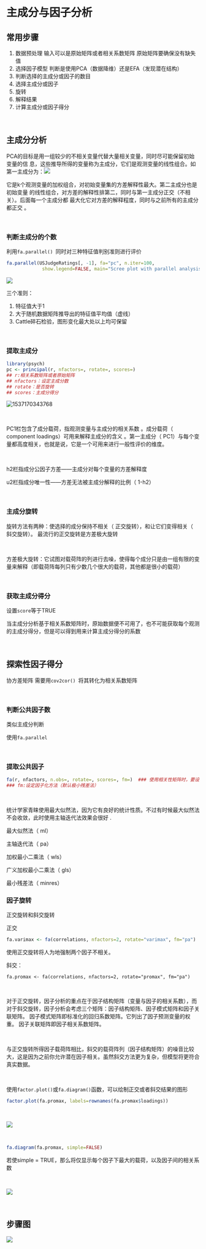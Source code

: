 # 主成分与因子分析

##  常用步骤

1. 数据预处理   输入可以是原始矩阵或者相关系数矩阵  原始矩阵要确保没有缺失值
2. 选择因子模型  判断是使用PCA（数据降维）还是EFA（发现潜在结构）
3. 判断选择的主成分或因子的数目
4. 选择主成分或因子
5. 旋转
6. 解释结果
7. 计算主成分或因子得分

&nbsp;

## 主成分分析

PCA的目标是用一组较少的不相关变量代替大量相关变量，同时尽可能保留初始变量的信
息，这些推导所得的变量称为主成分，它们是观测变量的线性组合。如第一主成分为：![](https://i.loli.net/2018/09/17/5b9f57b8b86be.jpg)

它是k个观测变量的加权组合，对初始变量集的方差解释性最大。第二主成分也是初始变量
的线性组合，对方差的解释性排第二，同时与第一主成分正交（不相关）。后面每一个主成分都
最大化它对方差的解释程度，同时与之前所有的主成分都正交 。

&nbsp;

### 判断主成分的个数

利用`fa.parallel() `同时对三种特征值判别准则进行评价 

~~~R
fa.parallel(USJudgeRatings[, -1], fa="pc", n.iter=100,
             show.legend=FALSE, main="Scree plot with parallel analysis")
~~~

![](https://i.loli.net/2018/09/17/5b9f59c0e6b81.jpg)

三个准则：

1. 特征值大于1
2. 大于随机数据矩阵推导出的特征值平均值（虚线）
3. Cattle碎石检验，图形变化最大处以上均可保留

&nbsp;

###  提取主成分

~~~R
library(psych)
pc <- principal(r, nfactors=, rotate=, scores=)
## r:相关系数矩阵或者原始矩阵
## nfactors：设定主成分数
## rotate：是否旋转
## scores：主成分得分
~~~

![1537170343768](C:\Users\feng\AppData\Roaming\Typora\typora-user-images\1537170343768.png)

&nbsp;

PC1栏包含了成分载荷，指观测变量与主成分的相关系数 。成分载荷（ component loadings）可用来解释主成分的含义 。第一主成分（ PC1）与每个变量都高度相关，也就是说，它是一个可用来进行一般性评价的维度。 

&nbsp;

h2栏指成分公因子方差——主成分对每个变量的方差解释度 

u2栏指成分唯一性——方差无法被主成分解释的比例（ 1-h2） 

&nbsp;

###  主成分旋转

旋转方法有两种：使选择的成分保持不相关（ 正交旋转），和让它们变得相关（ 斜交旋转）。 最流行的正交旋转是方差极大旋转 

&nbsp;

方差极大旋转：它试图对载荷阵的列进行去噪，使得每个成分只是由一组有限的变量来解释（即载荷阵每列只有少数几个很大的载荷，其他都是很小的载荷） 

&nbsp;

### 获取主成分得分

设置`score`等于TRUE

当主成分分析基于相关系数矩阵时，原始数据便不可用了，也不可能获取每个观测的主成分得分，但是可以得到用来计算主成分得分的系数 

&nbsp;

##  探索性因子得分

协方差矩阵 需要用`cov2cor() `将其转化为相关系数矩阵 

&nbsp;

###  判断公共因子数

类似主成分判断

使用`fa.parallel`

&nbsp;

###  提取公共因子

~~~R
fa(r, nfactors, n.obs=, rotate=, scores=, fm=)  ### 使用相关性矩阵时，要设置n.obs
### fm:设定因子化方法（默认极小残差法） 
~~~

&nbsp;

统计学家青睐使用最大似然法，因为它有良好的统计性质。不过有时候最大似然法不会收敛，此时使用主轴迭代法效果会很好 .

最大似然法（ ml）

主轴迭代法（ pa）

加权最小二乘法（ wls）

广义加权最小二乘法（ gls）

最小残差法（ minres） 



###  因子旋转

正交旋转和斜交旋转

正交

~~~R
fa.varimax <- fa(correlations, nfactors=2, rotate="varimax", fm="pa")
~~~

使用正交旋转将人为地强制两个因子不相关。

斜交：

`fa.promax <- fa(correlations, nfactors=2, rotate="promax", fm="pa")` 

&nbsp;

对于正交旋转，因子分析的重点在于因子结构矩阵（变量与因子的相关系数），而对于斜交旋转，因子分析会考虑三个矩阵：因子结构矩阵、因子模式矩阵和因子关联矩阵。
因子模式矩阵即标准化的回归系数矩阵。它列出了因子预测变量的权重。 因子关联矩阵即因子相关系数矩阵。

&nbsp;

与正交旋转所得因子载荷阵相比，斜交的载荷阵列（因子结构矩阵）的噪音比较大，这是因为之前你允许潜在因子相关。虽然斜交方法更为复杂，但模型将更符合真实数据。 

&nbsp;

使用`factor.plot()`或`fa.diagram()`函数，可以绘制正交或者斜交结果的图形 

~~~R
factor.plot(fa.promax, labels=rownames(fa.promax$loadings))
~~~

 &nbsp;

![](https://i.loli.net/2018/09/17/5b9f730cddd73.jpg)

&nbsp;

~~~R
fa.diagram(fa.promax, simple=FALSE)
~~~

若使simple = TRUE，那么将仅显示每个因子下最大的载荷，以及因子间的相关系数 

&nbsp;

![](https://i.loli.net/2018/09/17/5b9f739014f81.jpg)

&nbsp;

##  步骤图

![](https://i.loli.net/2018/09/17/5b9f74abcc36c.jpg)